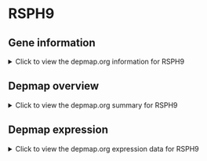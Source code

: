 <h1>RSPH9</h1>

<h2>Gene information</h2>
<details>
  <summary>Click to view the depmap.org information for RSPH9</summary>
  <iframe src="https://depmap.org/portal/gene/RSPH9?tab=about" style="border:none;width:100%;height:800px"></iframe>
</details>

<h2>Depmap overview</h2>
<details>
  <summary>Click to view the depmap.org summary for RSPH9</summary>
  <iframe src="https://depmap.org/portal/gene/RSPH9?tab=overview" style="border:none;width:100%;height:800px"></iframe>
</details>

<h2>Depmap expression</h2>
<details>
  <summary>Click to view the depmap.org expression data for RSPH9</summary>
  <iframe src="https://depmap.org/portal/gene/RSPH9?tab=characterization" style="border:none;width:100%;height:800px"></iframe>
</details>


<!--
<h2>Reactome Pathway diagram</h2>
PNAME
-->


